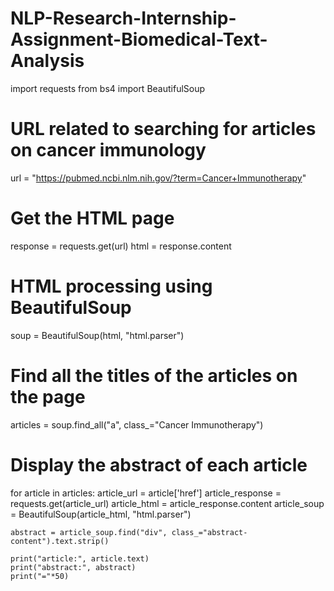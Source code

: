 # NLP-Research-Internship-Assignment-Biomedical-Text-Analysis


import requests
from bs4 import BeautifulSoup
# URL related to searching for articles on cancer immunology
url = "https://pubmed.ncbi.nlm.nih.gov/?term=Cancer+Immunotherapy"
# Get the HTML page
response = requests.get(url)
html = response.content
# HTML processing using BeautifulSoup
soup = BeautifulSoup(html, "html.parser")
# Find all the titles of the articles on the page
articles = soup.find_all("a", class_="Cancer Immunotherapy")
# Display the abstract of each article
for article in articles:
    article_url = article['href']
    article_response = requests.get(article_url)
    article_html = article_response.content
    article_soup = BeautifulSoup(article_html, "html.parser")
    
    abstract = article_soup.find("div", class_="abstract-content").text.strip()
    
    print("article:", article.text)
    print("abstract:", abstract)
    print("="*50)


